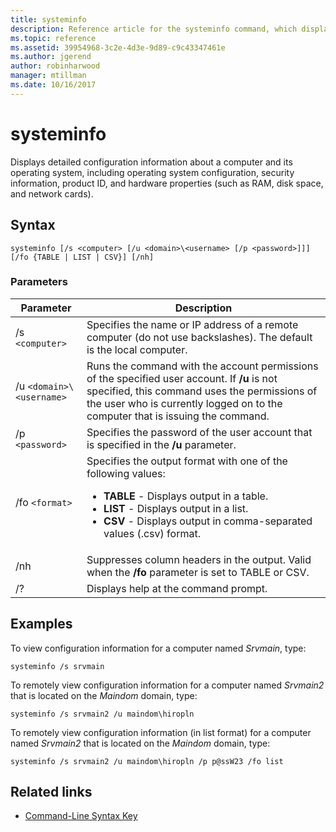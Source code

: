 ```yaml
---
title: systeminfo
description: Reference article for the systeminfo command, which displays detailed configuration information about a computer and its operating system, including operating system configuration, security information, product ID, and hardware properties (such as RAM, disk space, and network cards).
ms.topic: reference
ms.assetid: 39954968-3c2e-4d3e-9d89-c9c43347461e
ms.author: jgerend
author: robinharwood
manager: mtillman
ms.date: 10/16/2017
---
```


# systeminfo

Displays detailed configuration information about a computer and its operating system, including operating system configuration, security information, product ID, and hardware properties (such as RAM, disk space, and network cards).

## Syntax

```
systeminfo [/s <computer> [/u <domain>\<username> [/p <password>]]] [/fo {TABLE | LIST | CSV}] [/nh]
```

### Parameters

| Parameter | Description |
|--|--|
| /s `<computer>` | Specifies the name or IP address of a remote computer (do not use backslashes). The default is the local computer. |
| /u `<domain>\<username>` | Runs the command with the account permissions of the specified user account. If **/u** is not specified, this command uses the permissions of the user who is currently logged on to the computer that is issuing the command. |
| /p `<password>` | Specifies the password of the user account that is specified in the **/u** parameter. |
| /fo `<format>` | Specifies the output format with one of the following values:<ul><li>**TABLE** - Displays output in a table.</li><li>**LIST** - Displays output in a list.</li><li>**CSV** - Displays output in comma-separated values (.csv) format.</li></ul> |
| /nh | Suppresses column headers in the output. Valid when the **/fo** parameter is set to TABLE or CSV. |
| /? | Displays help at the command prompt. |

## Examples

To view configuration information for a computer named *Srvmain*, type:

```
systeminfo /s srvmain
```

To remotely view configuration information for a computer named *Srvmain2* that is located on the *Maindom* domain, type:

```
systeminfo /s srvmain2 /u maindom\hiropln
```

To remotely view configuration information (in list format) for a computer named *Srvmain2* that is located on the *Maindom* domain, type:

```
systeminfo /s srvmain2 /u maindom\hiropln /p p@ssW23 /fo list
```

## Related links

- [Command-Line Syntax Key](command-line-syntax-key.md)
